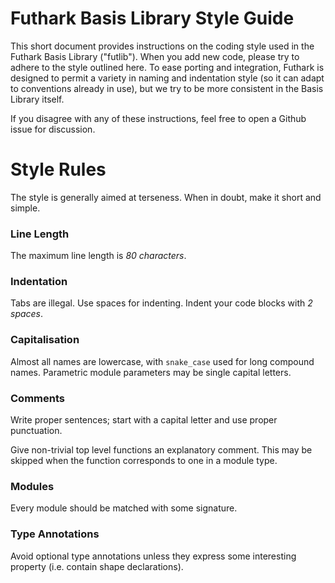 Futhark Basis Library Style Guide
=================================

This short document provides instructions on the coding style used in
the Futhark Basis Library ("futlib").  When you add new code, please
try to adhere to the style outlined here.  To ease porting and
integration, Futhark is designed to permit a variety in naming and
indentation style (so it can adapt to conventions already in use), but
we try to be more consistent in the Basis Library itself.

If you disagree with any of these instructions, feel free to open a
Github issue for discussion.

Style Rules
===========

The style is generally aimed at terseness.  When in doubt, make it
short and simple.

### Line Length

The maximum line length is *80 characters*.

### Indentation

Tabs are illegal. Use spaces for indenting.  Indent your code blocks
with *2 spaces*.

### Capitalisation

Almost all names are lowercase, with `snake_case` used for long
compound names.  Parametric module parameters may be single capital
letters.

### Comments

Write proper sentences; start with a capital letter and use proper
punctuation.

Give non-trivial top level functions an explanatory comment.  This may
be skipped when the function corresponds to one in a module type.

### Modules

Every module should be matched with some signature.

### Type Annotations

Avoid optional type annotations unless they express some interesting
property (i.e. contain shape declarations).
